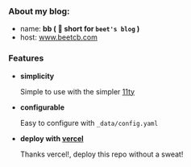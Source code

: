 ### About my blog:

- name: **bb ( 🙉 short for `beet's blog` )**
- host: www.beetcb.com

### Features

- **simplicity**

  Simple to use with the simpler [11ty](https://11ty.dev)

- **configurable**

  Easy to configure with `_data/config.yaml`

- **deploy with [vercel](https://vercel.com/)**

  Thanks vercel!, deploy this repo without a sweat!
